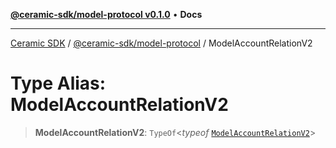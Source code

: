 [**@ceramic-sdk/model-protocol v0.1.0**](../README.md) • **Docs**

***

[Ceramic SDK](../../../README.md) / [@ceramic-sdk/model-protocol](../README.md) / ModelAccountRelationV2

# Type Alias: ModelAccountRelationV2

> **ModelAccountRelationV2**: `TypeOf`\<*typeof* [`ModelAccountRelationV2`](../variables/ModelAccountRelationV2.md)\>
